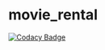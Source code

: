 # movie_rental
[![Codacy Badge](https://api.codacy.com/project/badge/Grade/b7918ada74cd41898cb59bdafe089df7)](https://app.codacy.com/manual/sibalnirbhay/movie_rental?utm_source=github.com&utm_medium=referral&utm_content=sibalnirbhay/movie_rental&utm_campaign=Badge_Grade_Settings)